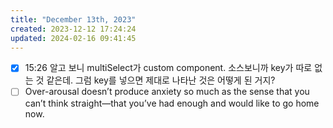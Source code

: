 ```yaml
---
title: "December 13th, 2023"
created: 2023-12-12 17:24:24
updated: 2024-02-16 09:41:45
---
```

  * [x] 15:26 알고 보니 multiSelect가 custom component. 소스보니까 key가 따로 없는 것 같은데. 그럼 key를 넣으면 제대로 나타난 것은 어떻게 된 거지?
  * [ ] Over-arousal doesn’t produce anxiety so much as the sense that you can’t think straight—that you’ve had enough and would like to go home now.